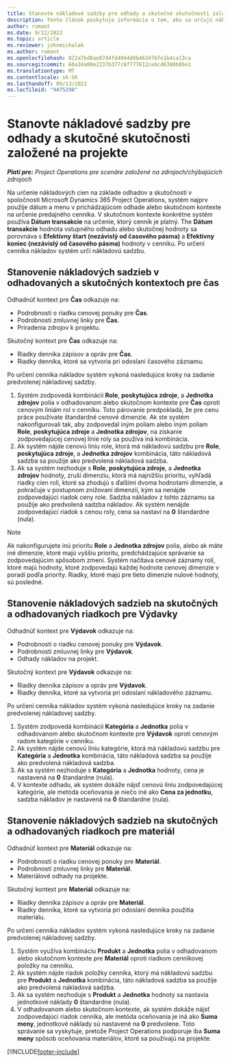 ```yaml
---
title: Stanovte nákladové sadzby pre odhady a skutočné skutočnosti založené na projekte
description: Tento článok poskytuje informácie o tom, ako sa určujú nákladové sadzby pre odhady a skutočné hodnoty založené na projekte.
author: rumant
ms.date: 9/12/2022
ms.topic: article
ms.reviewer: johnmichalak
ms.author: rumant
ms.openlocfilehash: 822a7bd8ae87d4fd4044d8b46347bfe1b4ca13ca
ms.sourcegitcommit: 60a34a00e2237b377c6f777612cebcd6380b05e1
ms.translationtype: MT
ms.contentlocale: sk-SK
ms.lasthandoff: 09/13/2022
ms.locfileid: "9475298"
---
```

# <a name="determine-cost-rates-for-project-based-estimates-and-actuals"></a>Stanovte nákladové sadzby pre odhady a skutočné skutočnosti založené na projekte

_**Platí pre:** Project Operations pre scenáre založené na zdrojoch/chýbajúcich zdrojoch_

Na určenie nákladových cien na základe odhadov a skutočností v spoločnosti Microsoft Dynamics 365 Project Operations, systém najprv použije dátum a menu v prichádzajúcom odhade alebo skutočnom kontexte na určenie predajného cenníka. V skutočnom kontexte konkrétne systém používa **Dátum transakcie** na určenie, ktorý cenník je platný. The **Dátum transakcie** hodnota vstupného odhadu alebo skutočnej hodnoty sa porovnáva s **Efektívny štart (nezávislý od časového pásma)** a **Efektívny koniec (nezávislý od časového pásma)** hodnoty v cenníku. Po určení cenníka nákladov systém určí nákladovú sadzbu.

## <a name="determining-cost-rates-in-estimate-and-actual-contexts-for-time"></a>Stanovenie nákladových sadzieb v odhadovaných a skutočných kontextoch pre čas

Odhadnúť kontext pre **Čas** odkazuje na:

- Podrobnosti o riadku cenovej ponuky pre **Čas**.
- Podrobnosti zmluvnej linky pre **Čas**.
- Priradenia zdrojov k projektu.

Skutočný kontext pre **Čas** odkazuje na:

- Riadky denníka zápisov a opráv pre **Čas**.
- Riadky denníka, ktoré sa vytvoria pri odoslaní časového záznamu.

Po určení cenníka nákladov systém vykoná nasledujúce kroky na zadanie predvolenej nákladovej sadzby.

1. Systém zodpovedá kombinácii **Role**, **poskytujúca zdroje**, a **Jednotka zdrojov** polia v odhadovanom alebo skutočnom kontexte pre **Čas** oproti cenovým líniám rol v cenníku. Toto párovanie predpokladá, že pre cenu práce používate štandardné cenové dimenzie. Ak ste systém nakonfigurovali tak, aby zodpovedal iným poliam alebo iným poliam **Role**, **poskytujúca zdroje** a **Jednotka zdrojov**, na získanie zodpovedajúcej cenovej línie roly sa používa iná kombinácia.
1. Ak systém nájde cenovú líniu role, ktorá má nákladovú sadzbu pre **Role**, **poskytujúca zdroje**, a **Jednotka zdrojov** kombinácia, táto nákladová sadzba sa použije ako predvolená nákladová sadzba.
1. Ak sa systém nezhoduje s **Role**, **poskytujúca zdroje**, a **Jednotka zdrojov** hodnoty, zruší dimenziu, ktorá má najnižšiu prioritu, vyhľadá riadky cien rolí, ktoré sa zhodujú s ďalšími dvoma hodnotami dimenzie, a pokračuje v postupnom znižovaní dimenzií, kým sa nenájde zodpovedajúci riadok ceny role. Sadzba nákladov z tohto záznamu sa použije ako predvolená sadzba nákladov. Ak systém nenájde zodpovedajúci riadok s cenou roly, cena sa nastaví na **0** štandardne (nula).

> [!NOTE]
> Ak nakonfigurujete inú prioritu **Role** a **Jednotka zdrojov** polia, alebo ak máte iné dimenzie, ktoré majú vyššiu prioritu, predchádzajúce správanie sa zodpovedajúcim spôsobom zmení. Systém načítava cenové záznamy rolí, ktoré majú hodnoty, ktoré zodpovedajú každej hodnote cenovej dimenzie v poradí podľa priority. Riadky, ktoré majú pre tieto dimenzie nulové hodnoty, sú posledné.

## <a name="determining-cost-rates-on-actual-and-estimate-lines-for-expense"></a>Stanovenie nákladových sadzieb na skutočných a odhadovaných riadkoch pre Výdavky

Odhadnúť kontext pre **Výdavok** odkazuje na:

- Podrobnosti o riadku cenovej ponuky pre **Výdavok**.
- Podrobnosti zmluvnej linky pre **Výdavok**.
- Odhady nákladov na projekt.

Skutočný kontext pre **Výdavok** odkazuje na:

- Riadky denníka zápisov a opráv pre **Výdavok**.
- Riadky denníka, ktoré sa vytvoria pri odoslaní nákladového záznamu.

Po určení cenníka nákladov systém vykoná nasledujúce kroky na zadanie predvolenej nákladovej sadzby.

1. Systém zodpovedá kombinácii **Kategória** a **Jednotka** polia v odhadovanom alebo skutočnom kontexte pre **Výdavok** oproti cenovým radom kategórie v cenníku.
1. Ak systém nájde cenovú líniu kategórie, ktorá má nákladovú sadzbu pre **Kategória** a **Jednotka** kombinácia, táto nákladová sadzba sa použije ako predvolená nákladová sadzba.
1. Ak sa systém nezhoduje s **Kategória** a **Jednotka** hodnoty, cena je nastavená na **0** štandardne (nula).
1. V kontexte odhadu, ak systém dokáže nájsť cenovú líniu zodpovedajúcej kategórie, ale metóda oceňovania je niečo iné ako **Cena za jednotku**, sadzba nákladov je nastavená na **0** štandardne (nula).

## <a name="determining-cost-rates-on-actual-and-estimate-lines-for-material"></a>Stanovenie nákladových sadzieb na skutočných a odhadovaných riadkoch pre materiál

Odhadnúť kontext pre **Materiál** odkazuje na:

- Podrobnosti o riadku cenovej ponuky pre **Materiál**.
- Podrobnosti zmluvnej linky pre **Materiál**.
- Materiálové odhady na projekte.

Skutočný kontext pre **Materiál** odkazuje na:

- Riadky denníka zápisov a opráv pre **Materiál**.
- Riadky denníka, ktoré sa vytvoria pri odoslaní denníka použitia materiálu.

Po určení cenníka nákladov systém vykoná nasledujúce kroky na zadanie predvolenej nákladovej sadzby.

1. Systém využíva kombináciu **Produkt** a **Jednotka** polia v odhadovanom alebo skutočnom kontexte pre **Materiál** oproti riadkom cenníkovej položky na cenníku.
1. Ak systém nájde riadok položky cenníka, ktorý má nákladovú sadzbu pre **Produkt** a **Jednotka** kombinácia, táto nákladová sadzba sa použije ako predvolená nákladová sadzba.
1. Ak sa systém nezhoduje s **Produkt** a **Jednotka** hodnoty sa nastavia jednotkové náklady **0** štandardne (nula).
1. V odhadovanom alebo skutočnom kontexte, ak systém dokáže nájsť zodpovedajúci riadok cenníka, ale metóda oceňovania je iná ako **Suma meny**, jednotkové náklady sú nastavené na **0** predvolene. Toto správanie sa vyskytuje, pretože Project Operations podporuje iba **Suma meny** spôsob oceňovania materiálov, ktoré sa používajú na projekte.

[!INCLUDE[footer-include](../includes/footer-banner.md)]
